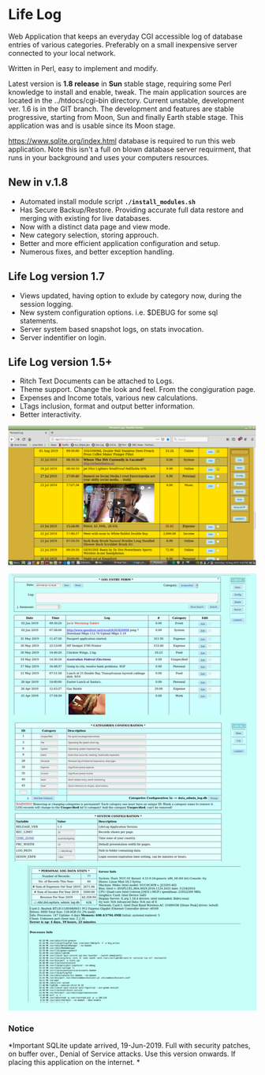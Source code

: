 # Life Log

Web Application that keeps an everyday CGI accessible log of database entries of various categories.
Preferably on a small inexpensive server connected to your local network.

Written in Perl, easy to implement and modify.

Latest  version is **1.8 release** in **Sun** stable stage, requiring some Perl knowledge to install and enable, tweak. The main application sources are located in the ../htdocs/cgi-bin directory. Current unstable, development ver. 1.6 is in the GIT branch. The development and features are stable progressive, starting from Moon, Sun and finally Earth stable stage. This application was and is usable since its Moon stage.

https://www.sqlite.org/index.html database is required to run this web application. Note this isn't a full on blown database server requirment, that runs in your background and uses your computers resources.

## New in v.1.8

* Automated install module script **`./install_modules.sh `**
* Has Secure Backup/Restore. Providing accurate full data restore and merging with existing for live databases.
* Now with a distinct data page and view mode.
* New category selection, storing approuch.
* Better and more efficient application configuration and setup.
* Numerous fixes, and better exception handling.

## Life Log version 1.7

- Views updated, having option to exlude by category now, during the session logging.
- New system configuration options. i.e. $DEBUG for some sql statements.
- Server system based snapshot logs, on stats invocation.
- Server indentifier on login.

## Life Log version 1.5+

- Ritch Text Documents can be attached to Logs.
- Theme support. Change the look and feel. From the congiguration page.
- Expenses and Income totals, various new calculations.
- LTags inclusion, format and output better information.
- Better interactivity.

![Sample](VS-on-METABOX-42.png)



![Sample](VS-on-METABOX-34.png)

### Notice
*Important SQLite update arrived, 19-Jun-2019. Full with security patches, on buffer over., Denial of Service attacks. Use this version onwards. If placing this application on the internet.
*
